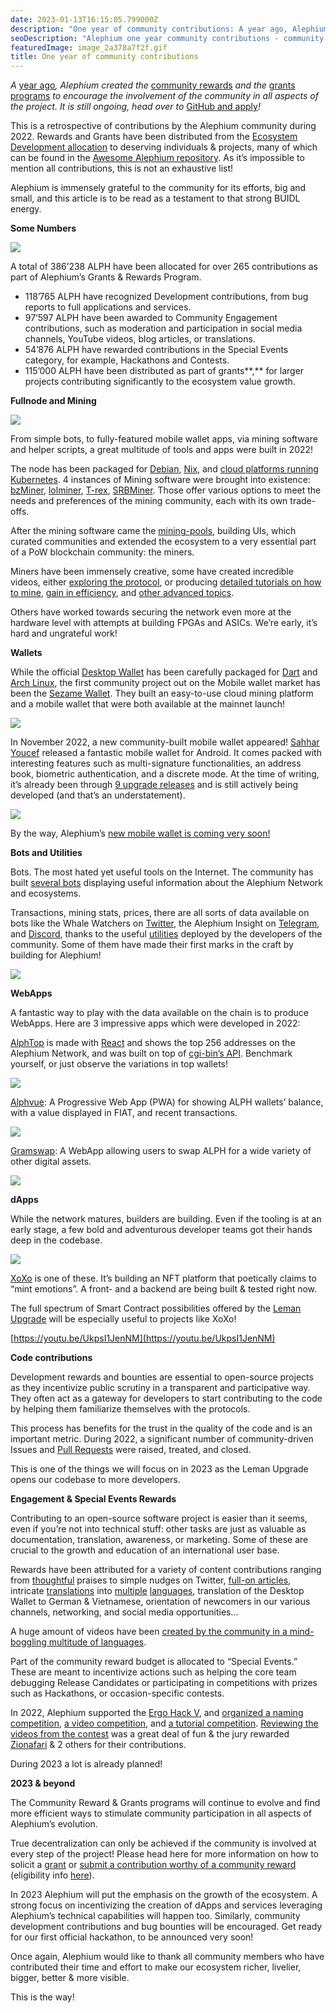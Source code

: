 ```yaml
---
date: 2023-01-13T16:15:05.799000Z
description: "One year of community contributions: A year ago, Alephium created the community rewards and grants programs to encourage community involvement in all aspects of the project."
seoDescription: "Alephium one year community contributions - community rewards and grants programs. Community involvement encouragement and project participation."
featuredImage: image_2a378a7f2f.gif
title: One year of community contributions
---
```


_A_ [year ago](/news/post/introducing-community-rewards-f4638bbf14bf)_, Alephium created the_ [community rewards](https://github.com/alephium/community) _and the_ [grants programs](https://github.com/alephium/community/blob/master/Grant%26RewardProgram.md) _to encourage the involvement of the community in all aspects of the project. It is still ongoing, head over to_ [GitHub and apply](https://github.com/alephium/community/blob/master/Grant%26RewardProgram.md)_!_

This is a retrospective of contributions by the Alephium community during 2022. Rewards and Grants have been distributed from the [Ecosystem Development allocation](/news/post/alephium-tokenomics-61d59b51029c) to deserving individuals & projects, many of which can be found in the [Awesome Alephium repository](https://github.com/alephium/awesome-alephium). As it’s impossible to mention all contributions, this is not an exhaustive list!

Alephium is immensely grateful to the community for its efforts, big and small, and this article is to be read as a testament to that strong BUIDL energy.

**Some Numbers**

![](image_cf347f9dc3.jpg)

A total of 386’238 ALPH have been allocated for over 265 contributions as part of Alephium’s Grants & Rewards Program.

- 118’765 ALPH have recognized Development contributions, from bug reports to full applications and services.
- 97’597 ALPH have been awarded to Community Engagement contributions, such as moderation and participation in social media channels, YouTube videos, blog articles, or translations.
- 54’876 ALPH have rewarded contributions in the Special Events category, for example, Hackathons and Contests.
- 115’000 ALPH have been distributed as part of grants**,** for larger projects contributing significantly to the ecosystem value growth.

**Fullnode and Mining**

![](image_1a5157c089.jpg)

From simple bots, to fully-featured mobile wallet apps, via mining software and helper scripts, a great multitude of tools and apps were built in 2022!

The node has been packaged for [Debian](https://projects.iabsis.com/projects/alephium-pkg/wiki/How_to_install_Alephium_with_packages), [Nix](https://github.com/chloekek/alephium-nix), and [cloud platforms running Kubernetes](https://github.com/liuhongchao/alephium-stack). 4 instances of Mining software were brought into existence: [bzMiner](https://www.bzminer.com/), [lolminer](https://lolminer.site/download/), [T-rex](https://trex-miner.com/), [SRBMiner](https://www.srbminer.com/download.html). Those offer various options to meet the needs and preferences of the mining community, each with its own trade-offs.

After the mining software came the [mining-pools](https://docs.alephium.org/mining/pool-mining-guide#currently-known-and-active-pools), building UIs, which curated communities and extended the ecosystem to a very essential part of a PoW blockchain community: the miners.

Miners have been immensely creative, some have created incredible videos, either [exploring the protocol](https://www.youtube.com/watch?v=y6m-5L8BD18), or producing [detailed tutorials on how to mine](https://www.youtube.com/watch?v=2pA2JE9sbTY), [gain in efficiency](https://www.youtube.com/watch?v=-bFY1SvMqxc), and [other advanced topics](https://www.youtube.com/watch?v=mtEkSIQzNeg).

Others have worked towards securing the network even more at the hardware level with attempts at building FPGAs and ASICs. We’re early, it’s hard and ungrateful work!

**Wallets**

While the official [Desktop Wallet](https://github.com/alephium/desktop-wallet) has been carefully packaged for [Dart](https://github.com/sahharYoucef/alephium_dart) and [Arch Linux](https://aur.archlinux.org/packages/alephium-wallet-bin/), the first community project out on the Mobile wallet market has been the [Sezame Wallet](https://sezame.app/). They built an easy-to-use cloud mining platform and a mobile wallet that were both available at the mainnet launch!

![](image_5f7f392bdf.jpg)

In November 2022, a new community-built mobile wallet appeared! [Sahhar Youcef](https://github.com/sahharYoucef/) released a fantastic mobile wallet for Android. It comes packed with interesting features such as multi-signature functionalities, an address book, biometric authentication, and a discrete mode. At the time of writing, it’s already been through [9 upgrade releases](https://github.com/sahharYoucef/alephium_wallet/releases/latest) and is still actively being developed (and that’s an understatement).

![](image_ad3169a179.gif)

By the way, Alephium’s [new mobile wallet is coming very soon!](/news/post/the-front-end-leman-upgrade-948a98a3e2d)

**Bots and Utilities**

Bots. The most hated yet useful tools on the Internet. The community has built [several bots](https://github.com/alephium/awesome-alephium#bots) displaying useful information about the Alephium Network and ecosystems.

Transactions, mining stats, prices, there are all sorts of data available on bots like the Whale Watchers on [Twitter](https://twitter.com/AlephiumWW), the Alephium Insight on [Telegram](https://t.me/alephiumin), and [Discord](https://discord.gg/FWykwPPAd3), thanks to the useful [utilities](https://github.com/alephium/awesome-alephium#scripts) deployed by the developers of the community. Some of them have made their first marks in the craft by building for Alephium!

![](image_b2baa7f7f6.jpg)

**WebApps**

A fantastic way to play with the data available on the chain is to produce WebApps. Here are 3 impressive apps which were developed in 2022:

[AlphTop](https://github.com/WilhelmKallstrom/alph-top) is made with [React](https://reactjs.org/) and shows the top 256 addresses on the Alephium Network, and was built on top of [cgi-bin’s API](https://github.com/sven-hash/alephium-stats). Benchmark yourself, or just observe the variations in top wallets!

![](image_a1dad9356a.jpg)

[Alphvue](https://github.com/WilhelmKallstrom/alphvue): A Progressive Web App (PWA) for showing ALPH wallets’ balance, with a value displayed in FIAT, and recent transactions.

![](image_f329d20a64.jpg)

[Gramswap](https://gramswap.app/): A WebApp allowing users to swap ALPH for a wide variety of other digital assets.

![](image_d62d1c188a.jpg)

**dApps**

While the network matures, builders are building. Even if the tooling is at an early stage, a few bold and adventurous developer teams got their hands deep in the codebase.

![](image_31d9b07418.jpg)

[XoXo](https://xoxo.art/) is one of these. It’s building an NFT platform that poetically claims to “mint emotions”. A front- and a backend are being built & tested right now.

The full spectrum of Smart Contract possibilities offered by the [Leman Upgrade](/news/post/announcing-the-leman-network-upgrade-c01a81e65f0e) will be especially useful to projects like XoXo!

[https://youtu.be/UkpsI1JenNM](https://youtu.be/UkpsI1JenNM)

**Code contributions**

Development rewards and bounties are essential to open-source projects as they incentivize public scrutiny in a transparent and participative way. They often act as a gateway for developers to start contributing to the code by helping them familiarize themselves with the protocols.

This process has benefits for the trust in the quality of the code and is an important metric. During 2022, a significant number of community-driven Issues and [Pull Requests](https://github.com/search?q=org%3Aalephium+is%3Aissue+created%3A%3E%3D2021-12-09+label%3AALPH-5%2CALPH-10%2CALPH-15%2CALPH-20%2CALPH-25%2CALPH-30%2CALPH-35%2CALPH-40%2CALPH-45%2CALPH-50%2CALPH-60%2CALPH-70%2CALPH-75%2CALPH-80%2CALPH-90%2CALPH-100%2CALPH-150%2CALPH-200%2CALPH-250%2CALPH-300%2CALPH-400%2CALPH-500%2CALPH-1000%2CALPH-1500%2CALPH-2000%2CALPH-5000) were raised, treated, and closed.

This is one of the things we will focus on in 2023 as the Leman Upgrade opens our codebase to more developers.

**Engagement & Special Events Rewards**

Contributing to an open-source software project is easier than it seems, even if you’re not into technical stuff: other tasks are just as valuable as documentation, translation, awareness, or marketing. Some of these are crucial to the growth and education of an international user base.

Rewards have been attributed for a variety of content contributions ranging from [thoughtful](https://twitter.com/CryptoBlock177/status/1602903695242452992) praises to simple nudges on Twitter, [full-on articles](https://medium.com/digital-thai-valley/mining-%E0%B8%82%E0%B8%B8%E0%B8%94-eth-alph-%E0%B8%9E%E0%B8%A3%E0%B9%89%E0%B8%AD%E0%B8%A1%E0%B8%81%E0%B8%B1%E0%B8%99-2-%E0%B9%80%E0%B8%AB%E0%B8%A3%E0%B8%B5%E0%B8%A2%E0%B8%8D%E0%B9%83%E0%B8%99%E0%B9%80%E0%B8%A7%E0%B8%A5%E0%B8%B2%E0%B9%80%E0%B8%94%E0%B8%B5%E0%B8%A2%E0%B8%A7%E0%B8%81%E0%B8%B1%E0%B8%99-window-t-rex-2miners-herominers-c89af6049879), intricate [translations](https://sourled.medium.com/alephiumun-geli%C5%9Ftirme-zaman%C4%B1-%C3%B6zeti-8930039f1303) into [multiple](https://medium.com/@alephium-pt/bem-vindos-ao-alephium-alph-3805f3c1e76d) [languages](https://medium.com/@Oheka/annonce-de-la-mise-%C3%A0-jour-leman-55955594724c), translation of the Desktop Wallet to German & Vietnamese, orientation of newcomers in our various channels, networking, and social media opportunities…

A huge amount of videos have been [created by the community in a mind-boggling multitude of languages](https://www.youtube.com/@alephium/playlists).

Part of the community reward budget is allocated to “Special Events.” These are meant to incentivize actions such as helping the core team debugging Release Candidates or participating in competitions with prizes such as Hackathons, or occasion-specific contests.

In 2022, Alephium supported the [Ergo Hack V](https://ergoplatform.org/en/blog/ErgoHack-5-Results/), and [organized a naming competition](/news/post/alephium-naming-competition-c1b736797461), [a video competition](/news/post/contest-for-all-video-creators-e777f2619596), and [a tutorial competition](/news/post/alephium-flux-tutorial-contest-81054caf926). [Reviewing the videos from the contest](/news/post/and-the-winners-of-the-video-creation-contest-are-f51ca8e5c28d) was a great deal of fun & the jury rewarded [Zionafari](https://youtu.be/_2S_BAHf3b8) & 2 others for their contributions.

During 2023 a lot is already planned!

**2023 & beyond**

The Community Reward & Grants programs will continue to evolve and find more efficient ways to stimulate community participation in all aspects of Alephium’s evolution.

True decentralization can only be achieved if the community is involved at every step of the project! Please head here for more information on how to solicit a [grant](https://github.com/alephium/community/blob/master/Grant%26RewardProgram.md) or [submit a contribution worthy of a community reward](https://docs.google.com/forms/d/e/1FAIpQLSeaSouXl-Hwd_lZohwgysqk-8whc9bydHuVpSCr1C6IoDHuoA/viewform?usp=send_form) (eligibility info [here](https://github.com/alephium/community)).

In 2023 Alephium will put the emphasis on the growth of the ecosystem. A strong focus on incentivizing the creation of dApps and services leveraging Alephium’s technical capabilities will happen too. Similarly, community development contributions and bug bounties will be encouraged. Get ready for our first official hackathon, to be announced very soon!

Once again, Alephium would like to thank all community members who have contributed their time and effort to make our ecosystem richer, livelier, bigger, better & more visible.

This is the way!
